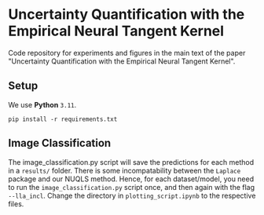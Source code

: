 # Uncertainty Quantification with the Empirical Neural Tangent Kernel
Code repository for experiments and figures in the main text of the paper "Uncertainty Quantification with the Empirical Neural Tangent Kernel".

## Setup
We use **Python** `3.11`.
```
pip install -r requirements.txt
```

## Image Classification
The image_classification.py script will save the predictions for each method in a `results/` folder. There is some incompatability between the `Laplace` package and our NUQLS method. Hence, for each dataset/model, 
you need to run the `image_classification.py` script once, and then again with the flag `--lla_incl`. Change the directory in `plotting_script.ipynb` to the respective files.


